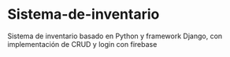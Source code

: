 # Sistema-de-inventario
Sistema de inventario basado en Python y framework Django, con implementación de CRUD y login con firebase
